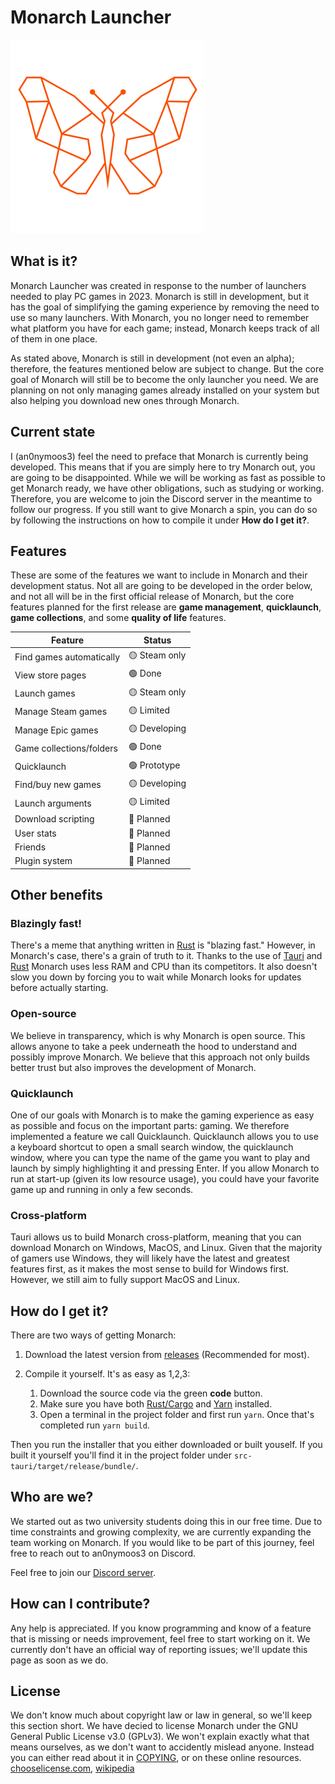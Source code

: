 # Monarch Launcher

![alt text](src-tauri/icons/Square310x310Logo.png)

## What is it?

Monarch Launcher was created in response to the number of launchers needed to play PC games in 2023. Monarch is still in development, but it has the goal of simplifying the gaming experience by removing the need to use so many launchers. With Monarch, you no longer need to remember what platform you have for each game; instead, Monarch keeps track of all of them in one place.

As stated above, Monarch is still in development (not even an alpha); therefore, the features mentioned below are subject to change. But the core goal of Monarch will still be to become the only launcher you need. We are planning on not only managing games already installed on your system but also helping you download new ones through Monarch.

## Current state

I (an0nymoos3) feel the need to preface that Monarch is currently being developed. This means that if you are simply here to try Monarch out, you are going to be disappointed. While we will be working as fast as possible to get Monarch ready, we have other obligations, such as studying or working. Therefore, you are welcome to join the Discord server in the meantime to follow our progress. If you still want to give Monarch a spin, you can do so by following the instructions on how to compile it under **How do I get it?**.


## Features

These are some of the features we want to include in Monarch and their development status. Not all are going to be developed in the order below, and not all will be in the first official release of Monarch, but the core features planned for the first release are **game management**, **quicklaunch**, **game collections**, and some **quality of life** features.

| Feature                  | Status        |
| ------------------------ | ------------- |
| Find games automatically | 🟡 Steam only |
| View store pages         | 🟢 Done       |
| Launch games             | 🟡 Steam only |
| Manage Steam games       | 🟡 Limited    |
| Manage Epic games        | 🟡 Developing |
| Game collections/folders | 🟢 Done       |
| Quicklaunch              | 🟢 Prototype  |
| Find/buy new games       | 🟡 Developing |
| Launch arguments         | 🟡 Limited    |
| Download scripting       | 🔴 Planned    |
| User stats               | 🔴 Planned    |
| Friends                  | 🔴 Planned    |
| Plugin system            | 🔴 Planned    |

## Other benefits

### Blazingly fast!

There's a meme that anything written in [Rust](<https://en.wikipedia.org/wiki/Rust_(programming_language)>) is "blazing fast." However, in Monarch's case, there's a grain of truth to it. Thanks to the use of [Tauri](https://tauri.app/) and [Rust](<https://en.wikipedia.org/wiki/Rust_(programming_language)>) Monarch uses less RAM and CPU than its competitors. It also doesn't slow you down by forcing you to wait while Monarch looks for updates before actually starting.

### Open-source

We believe in transparency, which is why Monarch is open source. This allows anyone to take a peek underneath the hood to understand and possibly improve Monarch. We believe that this approach not only builds better trust but also improves the development of Monarch.

### Quicklaunch

One of our goals with Monarch is to make the gaming experience as easy as possible and focus on the important parts: gaming. We therefore implemented a feature we call Quicklaunch. Quicklaunch allows you to use a keyboard shortcut to open a small search window, the quicklaunch window, where you can type the name of the game you want to play and launch by simply highlighting it and pressing Enter. If you allow Monarch to run at start-up (given its low resource usage), you could have your favorite game up and running in only a few seconds.

### Cross-platform

Tauri allows us to build Monarch cross-platform, meaning that you can download Monarch on Windows, MacOS, and Linux. Given that the majority of gamers use Windows, they will likely have the latest and greatest features first, as it makes the most sense to build for Windows first. However, we still aim to fully support MacOS and Linux.

## How do I get it?

There are two ways of getting Monarch:

1. Download the latest version from [releases](https://github.com/Monarch-Launcher/Monarch/releases) (Recommended for most).

2. Compile it yourself. It's as easy as 1,2,3:
   1. Download the source code via the green **code** button.
   2. Make sure you have both [Rust/Cargo](https://www.rust-lang.org/) and [Yarn](https://yarnpkg.com/) installed.
   3. Open a terminal in the project folder and first run `yarn`. Once that's completed run `yarn build`.

Then you run the installer that you either downloaded or built youself. If you built it yourself you'll find it in the project folder under `src-tauri/target/release/bundle/`.

## Who are we?

We started out as two university students doing this in our free time. Due to time constraints and growing complexity, we are currently expanding the team working on Monarch. If you would like to be part of this journey, feel free to reach out to an0nymoos3 on Discord.

Feel free to join our [Discord server](https://discord.gg/YjvJPPdbCw).

## How can I contribute?

Any help is appreciated. If you know programming and know of a feature that is missing or needs improvement, feel free to start working on it. We currently don't have an official way of reporting issues; we'll update this page as soon as we do.

## License

We don't know much about copyright law or law in general, so we'll keep this section short. We have decied to license Monarch under the GNU General Public License v3.0 (GPLv3). We won't explain exactly what that means ourselves, as we don't want to accidently mislead anyone. Instead you can either read about it in [COPYING](https://github.com/Monarch-Launcher/Monarch/blob/main/COPYING), or on these online resources.
[chooselicense.com](https://choosealicense.com/licenses/gpl-3.0/), [wikipedia](https://en.wikipedia.org/wiki/GNU_General_Public_License)

